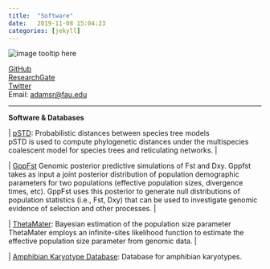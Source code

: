 ```yaml
---
title:  "Software"
date:   2019-11-08 15:04:23
categories: [jekyll]
---
```


![image tooltip here](images/Waterfall1.JPG)

[GitHub](https://github.com/radamsRHA )  
[ResearchGate](https://www.researchgate.net/profile/Richard_Adams34)  
[Twitter](https://twitter.com/radamsrha)  
Email: adamsr@fau.edu


------------------------------------------------------------------------------------------------------

__Software & Databases__


| [pSTD](https://github.com/radamsRHA/PSTDistanceR): Probabilistic distances between species tree models  
pSTD is used to compute phylogenetic distances under the multispecies coalescent model for species trees and reticulating networks. |

| [GppFst](https://github.com/radamsRHA/GppFst) Genomic posterior predictive simulations of Fst and Dxy. 
 Gppfst takes as input a joint posterior distribution of population demographic parameters for two populations (effective population sizes, divergence times, etc). GppFst uses this posterior to generate null distributions of population statistics (i.e., Fst, Dxy) that can be used to investigate genomic evidence of selection and other processes.  |

| [ThetaMater](https://github.com/radamsRHA/ThetaMater): Bayesian estimation of the population size parameter   
ThetaMater employs an infinite-sites likelihood function to estimate the effective population size parameter from genomic data. |

| [Amphibian Karyotype Database](https://evobir.shinyapps.io/AmphibianDB/): Database for amphibian karyotypes. 



